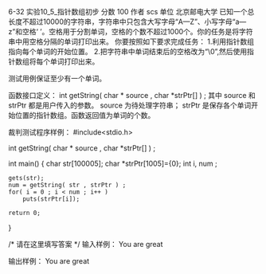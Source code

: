 6-32 实验10_5_指针数组初步
分数 100
作者 scs
单位 北京邮电大学
已知一个总长度不超过10000的字符串，字符串中只包含大写字母“A—Z”、小写字母“a—z”和空格‘ ’。空格用于分割单词，空格的个数不超过1000个。你的任务是将字符串中用空格分隔的单词打印出来。
你要按照如下要求完成任务：
1.利用指针数组指向每个单词的开始位置。
2.把字符串中单词结束后的空格改为“\0”,然后使用指针数组将每个单词打印出来。

测试用例保证至少有一个单词。

函数接口定义：
int getString( char * source , char *strPtr[] ) ;
其中 source 和 strPtr 都是用户传入的参数。 source 为待处理字符串； strPtr 是保存各个单词开始位置的指针数组。函数返回值为单词的个数。

裁判测试程序样例：
#include<stdio.h>

int getString( char * source , char *strPtr[] ) ;

int main()
{
    char    str[100005];
    char    *strPtr[1005]={0};
    int        i, num ;
    
    gets(str);
    num = getString( str , strPtr ) ;
    for( i = 0 ; i < num ; i++ )
        puts(strPtr[i]);
    
    return 0;    
}

/* 请在这里填写答案 */
输入样例：
You are great

输出样例：
You
are
great
